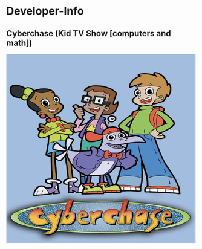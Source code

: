 # Developer-Info
<h2>Cyberchase (Kid TV Show [computers and math])</h2>
<img src=asset/cyberchase.png height=500 width=500>
